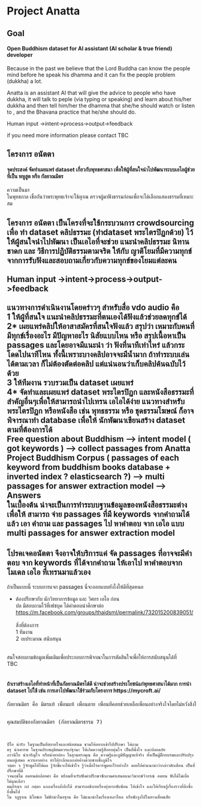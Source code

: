 <h1>Project Anatta</h1>
<h2>Goal</h2>
<h4>Open Buddhism dataset for AI assistant (AI scholar & true friend) developer</h4>
<p>
 Because in the past we believe that the Lord Buddha can know the people mind before he speak his dhamma and it can fix the people problem (dukkha) a lot.
</p>
<p>
Anatta is an assistant AI that will give the advice to people who have dukkha, it will talk to peple (via typing or speaking) and learn about his/her dukkha and then tell him/her the dhamma that she/he should watch or listen to , and the Bhavana practice that he/she should do.
</p>
<p>
Human input ->intent->process->output->feedback
</p>
<p>
 if you need more information please contact TBC
 </p>

<h2>โครงการ อนัตตา</h2>
<h4>จุดประสงค์ จัดทำเผยแพร่ dataset เกี่ยวกับพุทธศาสนา เพื่อให้ผู้ที่สนใจนำไปพัฒนาระบบเอไอผู้ช่วย ที่เป็น พหูสูต หรือ กัลยาณมิตร</h4>
<p>
 ความเป็นมา<br/>
ในพุทธกาล เชื่อกันว่าพระพุทธเจ้าจะใช้ญาณ ตรวจผู้มาฟังธรรมก่อนเพื่อจะได้เลือกแสดงธรรมที่เหมาะสม

โครงการ อนัตตา เป็นโครงที่จะใช้กระบวนการ crowdsourcing เพื่อ ทำ dataset คลิปธรรมะ (ทำdataset พระไตรปิฏกด้วย) ไว้ให้ผู้สนใจนำไปพัฒนา เป็นเอไอที่จะช่วย แนะนำคลิปธรรมะ นิทานชาดก และ วิธีการปฏิบัติธรรมตามจริต ให้กับ ญาติโยมที่มีความทุกข์ จากการรับฟังและสอบถามเกี่ยวกับความทุกข์ของโยมแต่ละคน
<br/><br/>
Human input ->intent->process->output->feedback
<br/><br/>
แนวทางการดำเนินงานโดยคร่าวๆ สำหรับสื่อ vdo audio คือ<br/>
1 ให้ผู้ที่สนใจ แนะนำคลิปธรรมะที่ตนเองได้ฟังแล้วช่วยลดทุกข์ได้<br/>
2* เผยแพร่คลิปให้อาสาสมัครที่สนใจฟังแล้ว สรุปว่า เหมาะกับคนที่มีทุกข์เรื่องอะไร มีปัญหาอะไร นิสัยแบบไหน หรือ สรุปเนื้อหาเป็น passages และโดยอาจมีแนะนำ ว่า ฟังที่นาทีเท่าไหร่ แล้วกระโดดไปนาทีไหน ทั้งนี้เพราะบางคลิปอาจจะมีน้ำมาก ถ้าทำระบบเล่นได้ตามเวลา ก็ไม่ต้องตัดต่อคลิป แต่แน่นอนว่าเก็บคลิปค้นฉบับไว้ด้วย <br/>
3 ให้ทีมงาน รวบรวมเป็น dataset เผยแพร่ <br/>
4* จัดทำและเผยแพร่ dataset พระไตรปิฏก และหนังสือธรรมะที่สำคัญอื่นๆเพื่อให้สามารถนำไปเทรน เอไอได้ง่าย
แนวทางสำหรับ พระไตรปิฏก หรือหนังสือ เช่น พุทธธรรม หรือ ชุดธรรมโฆษณ์ ก็อาจพิจารณาทำ database เพื่อให้ นักพัฒนาเขียนสร้าง dataset ตามที่ต้องการได้ 
<br/>
Free question about Buddhism --> intent model ( got keywords ) --> collect passages from Anatta Project Buddhism Corpus ( passages of each keyword from buddhism books database + inverted index ?  elasticsearch ?) --> multi passages for answer extraction model --> Answers
<br/>
ในเบื้องต้น น่าจะเป็นการทำระบบฐานข้อมูลของหนังสือธรรมะต่างเพื่อให้ สามารถ จ่าย passages ที่มี keywords จากคำถามได้ แล้ว เอา คำถาม และ passages ไป หาคำตอบ จาก เอไอ แบบ multi passages for answer extraction model
---
โปรคเจคอนัตตา จึงอาจให้บริการแค่ จัด passages ที่อาจจะมีคำตอบ จาก keywords ที่ได้จากคำถาม ให้เอาไป หาคำตอบจาก โมเดล เอไอ ที่เทรนมาแล้วเอง
---
ถ้าเป็นแบบนี้ ระบบการแจก passages นี่จะออกแบบยังไงให้ดีที่สุดหนอ
<br/>
* ต้องปรึกษากับ นักวิทยาการข้อมูล และ วิศกร เอไอ ก่อน<br/>
ปล มีสอบถามไว้ที่เฟซบุค ได้คำตอบน่าศึกษาต่อ <br/>
https://m.facebook.com/groups/thaidsml/permalink/732015200839051/
<br/><br/>
สิ่งที่ต้องการ <br/>
1 ทีมงาน <br/>
2 งบประมาณ สนับสนุน <br/>
<br/>
สนใจสอบถามข้อมูลเพิ่มเติมเพื่อประกอบการพิจาณาในการตัดสินใจเพื่อให้การสนับสนุนได้ที่ <br/>
TBC
<br/><br/>
<h4>ถ้าเราสร้างเอไอที่ทำหน้าที่เป็นกัลยาณมิตรได้ดี น่าจะช่วยสร้างประโยชน์แก่พุทธศาสนาได้มาก การนำ dataset ไปใช้ เช่น การเอาไปพัฒนาใช้ร่วมกับโครงการ https://mycroft.ai/ </h4>
</p>
<pre>
กัลยาณมิตร คือ มิตรแท้ เพื่อนแท้ เพื่อนตาย เพื่อนที่คอยช่วยเหลือเพื่อนอย่างจริงใจโดยไม่หวังสิ่งใดตอบแทน เป็นมิตรที่หวังดี มีสิ่งดี ๆ ให้กันด้วยความจริงใจ

คุณสมบัติของกัลยาณมิตร (กัลยาณมิตรธรรม 7)

    ปิโย น่ารัก ในฐานเป็นที่สบายใจและสนิทสนม ชวนให้อยากเข้าไปปรึกษา ไต่ถาม
    ครุ น่าเคารพ ในฐานประพฤติสมควรแก่ฐานะ ให้เกิดความรู้สึกอบอุ่นใจ เป็นที่พึ่งใจ และปลอดภัย
    ภาวนีโย น่าเจริญใจ หรือน่ายกย่อง ในฐานทรงคุณ คือ ความรู้และภูมิปัญญาแท้จริง ทั้งเป็นผู้ฝึกอบรมและปรับปรุงตนอยู่เสมอ ควรเอาอย่าง ทำให้ระลึกและเอ่ยอ้างด้วยซาบซึ้งภูมิใจ
    วตฺตา จ รู้จักพูดให้ได้ผล รู้จักชี้แจงให้เข้าใจ รู้ว่าเมื่อไรควรพูดอะไรอย่างไร คอยให้คำแนะนำว่ากล่าวตักเตือน เป็นที่ปรึกษาที่ดี
    วจนกฺขโม อดทนต่อถ้อยคำ คือ พร้อมที่จะรับฟังคำปรึกษาซักถามคำเสนอแนะวิพากษ์วิจารณ์ อดทน ฟังได้ไม่เบื่อ ไม่ฉุนเฉียว
    คมฺภีรญฺจ กถํ กตฺตา แถลงเรื่องล้ำลึกได้ สามารถอธิบายเรื่องยุ่งยากซับซ้อน ให้เข้าใจ และให้เรียนรู้เรื่องราวที่ลึกซึ้งยิ่งขึ้นไป
    โน จฏฐาเน นิโยชเย ไม่ชักนำในอฐาน คือ ไม่แนะนำในเรื่องเหลวไหล หรือชักจูงไปในทางเสื่อมเสีย
</pre>
